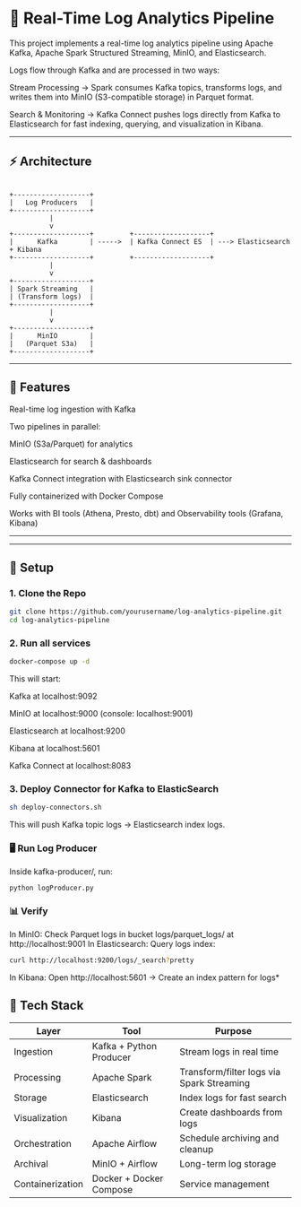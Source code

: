 # 🧠 Real-Time Log Analytics Pipeline

This project implements a real-time log analytics pipeline using Apache Kafka, Apache Spark Structured Streaming, MinIO, and Elasticsearch.

Logs flow through Kafka and are processed in two ways:

Stream Processing → Spark consumes Kafka topics, transforms logs, and writes them into MinIO (S3-compatible storage) in Parquet format.

Search & Monitoring → Kafka Connect pushes logs directly from Kafka to Elasticsearch for fast indexing, querying, and visualization in Kibana.

---

## ⚡ Architecture

```text

+-------------------+
|   Log Producers   |
+-------------------+
          |
          v
+-------------------+         +-------------------+
|      Kafka        | ----->  | Kafka Connect ES  | ---> Elasticsearch + Kibana
+-------------------+         +-------------------+
          |
          v
+-------------------+
| Spark Streaming   |
| (Transform logs)  |
+-------------------+
          |
          v
+-------------------+
|      MinIO        |
|   (Parquet S3a)   |
+-------------------+

```

---







## 🚀 Features

Real-time log ingestion with Kafka

Two pipelines in parallel:

MinIO (S3a/Parquet) for analytics

Elasticsearch for search & dashboards

Kafka Connect integration with Elasticsearch sink connector

Fully containerized with Docker Compose

Works with BI tools (Athena, Presto, dbt) and Observability tools (Grafana, Kibana)



---
---

## 🚀 Setup

### 1. Clone the Repo
```bash
git clone https://github.com/yourusername/log-analytics-pipeline.git
cd log-analytics-pipeline
```

### 2. Run all services
```bash
docker-compose up -d
```
This will start:

Kafka at localhost:9092

MinIO at localhost:9000 (console: localhost:9001)

Elasticsearch at localhost:9200

Kibana at localhost:5601

Kafka Connect at localhost:8083



### 3. Deploy Connector for Kafka to ElasticSearch
```bash
sh deploy-connectors.sh
```
This will push Kafka topic logs → Elasticsearch index logs.

### 🖥️ Run Log Producer

Inside kafka-producer/, run:
```bash
python logProducer.py
```

### 📊 Verify

In MinIO: Check Parquet logs in bucket logs/parquet_logs/ at http://localhost:9001
In Elasticsearch: Query logs index:
```bash
curl http://localhost:9200/logs/_search?pretty
```
In Kibana: Open http://localhost:5601
 → Create an index pattern for logs*


## 🔧 Tech Stack

| Layer            | Tool                  | Purpose                               |
|------------------|------------------------|----------------------------------------|
| Ingestion        | Kafka + Python Producer| Stream logs in real time               |
| Processing       | Apache Spark           | Transform/filter logs via Spark Streaming |
| Storage          | Elasticsearch          | Index logs for fast search             |
| Visualization    | Kibana                 | Create dashboards from logs            |
| Orchestration    | Apache Airflow         | Schedule archiving and cleanup         |
| Archival | MinIO + Airflow      | Long-term log storage                  |
| Containerization | Docker + Docker Compose| Service management                     |

